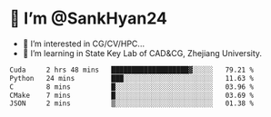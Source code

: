 # 👋 I’m @SankHyan24

- 👀 I’m interested in CG/CV/HPC...
- 🌱 I’m learning in State Key Lab of CAD&CG, Zhejiang University.

<!---
SankHyan24/SankHyan24 is a ✨ special ✨ repository because its `README.md` (this file) appears on your GitHub profile.
You can click the Preview link to take a look at your changes.
--->
<!--START_SECTION:waka-->

```txt
Cuda     2 hrs 48 mins   ███████████████████▓░░░░░   79.21 %
Python   24 mins         ███░░░░░░░░░░░░░░░░░░░░░░   11.63 %
C        8 mins          █░░░░░░░░░░░░░░░░░░░░░░░░   03.96 %
CMake    7 mins          █░░░░░░░░░░░░░░░░░░░░░░░░   03.69 %
JSON     2 mins          ▒░░░░░░░░░░░░░░░░░░░░░░░░   01.38 %
```

<!--END_SECTION:waka-->
